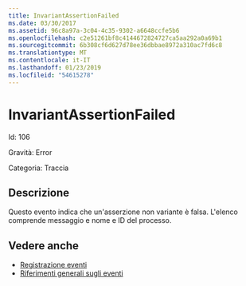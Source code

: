 ```yaml
---
title: InvariantAssertionFailed
ms.date: 03/30/2017
ms.assetid: 96c8a97a-3c04-4c35-9302-a6648ccfe5b6
ms.openlocfilehash: c2e51261bf8c4144672824727ca5aa292a0a69b1
ms.sourcegitcommit: 6b308cf6d627d78ee36dbbae8972a310ac7fd6c8
ms.translationtype: MT
ms.contentlocale: it-IT
ms.lasthandoff: 01/23/2019
ms.locfileid: "54615278"
---
```

# <a name="invariantassertionfailed"></a>InvariantAssertionFailed
Id: 106  
  
 Gravità: Error  
  
 Categoria: Traccia  
  
## <a name="description"></a>Descrizione  
 Questo evento indica che un'asserzione non variante è falsa. L'elenco comprende messaggio e nome e ID del processo.  
  
## <a name="see-also"></a>Vedere anche
- [Registrazione eventi](../../../../../docs/framework/wcf/diagnostics/event-logging/index.md)
- [Riferimenti generali sugli eventi](../../../../../docs/framework/wcf/diagnostics/event-logging/events-general-reference.md)
